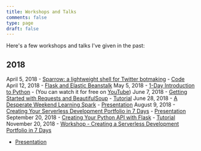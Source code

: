 ```yaml
---
title: Workshops and Talks
comments: false
type: page
draft: false
---
```


Here's a few workshops and talks I've given in the past:

## 2018
April 5, 2018 - [Sparrow: a lightweight shell for Twitter botmaking](https://www.meetup.com/Redmond-Python-User-Group/events/kwsqkpyxhbfb/) - [Code](https://github.com/fernando-mc/sparrow-3)
April 12, 2018 - [Flask and Elastic Beanstalk](https://www.meetup.com/Redmond-Python-User-Group/events/kwsqkpyxgbqb/)
May 5, 2018 - [1-Day Introduction to Python](https://www.meetup.com/Redmond-Technology-Meetup-Presented-By-MAPS-TAG/events/249574340/) - (You can watch it for free on [YouTube](https://www.youtube.com/playlist?list=PLF4MXqnQsKgfMI-dPZjr6-5I5iE9J-kpj))
June 7, 2018 - [Getting Started with Requests and BeautifulSoup](https://www.meetup.com/Redmond-Python-User-Group/events/hfdjspyxjbkb/) - [Tutorial](https://www.fernandomc.com/posts/your-first-flask-api/)
June 28, 2018 - [A Desperate Weekend Learning Spark](https://www.meetup.com/Redmond-Python-User-Group/events/hfdjspyxjblc/) - [Presentation](https://docs.google.com/presentation/d/14SYIaEG5KNF8Dpt7D4TjDAQ7zkyKIOQclGXKCUd4Qg0/edit?usp=sharing)
August 9, 2018 - [Creating Your Serverless Development Portfolio in 7 Days](https://www.meetup.com/Redmond-Python-User-Group/events/hfdjspyxlbmb/) - [Presentation](https://docs.google.com/presentation/d/177do8_ihmUT8NZ8OxLACHXLKk1XEJkjHUcLRRXFT8NM/edit?usp=sharing)
September 20, 2018 - [Creating Your Python API with Flask](https://www.meetup.com/Redmond-Python-User-Group/events/254677176/) - [Tutorial](https://www.fernandomc.com/posts/your-first-flask-api/)
November 20, 2018 - [Workshop - Creating a Serverless Development Portfolio in 7 Days](https://drive.google.com/open?id=0ByRGYBKDwslpdjRKdVRuNjRfTXhoSnlZZEtGblllamFXb3ZB)
- [Presentation](https://docs.google.com/presentation/d/1OBlLYxByjabYG_MTc_xbILME0oS2-OTPYrcOe353FmA/edit?usp=sharing)

